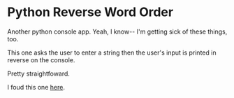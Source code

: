 # Python Reverse Word Order 

Another python console app. Yeah, I know-- I'm getting sick of these things, too. 

This one asks the user to enter a string then the user's input is printed in reverse on the console.

Pretty straightfoward. 

I foud this one <a href="http://www.practicepython.org/exercise/2014/05/21/15-reverse-word-order.html">here</a>. 